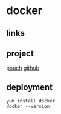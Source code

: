 # docker

## links


## project

[pouch](https://pouchcontainer.io/#/) [github](https://github.com/alibaba/pouch)

## deployment

```
yum install docker
docker --version
```